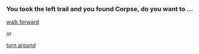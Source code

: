 ### You took the left trail and you found Corpse, do you want to ...

[walk forward](heard-noise.md)  

or

[turn around](ghost-kills-you)